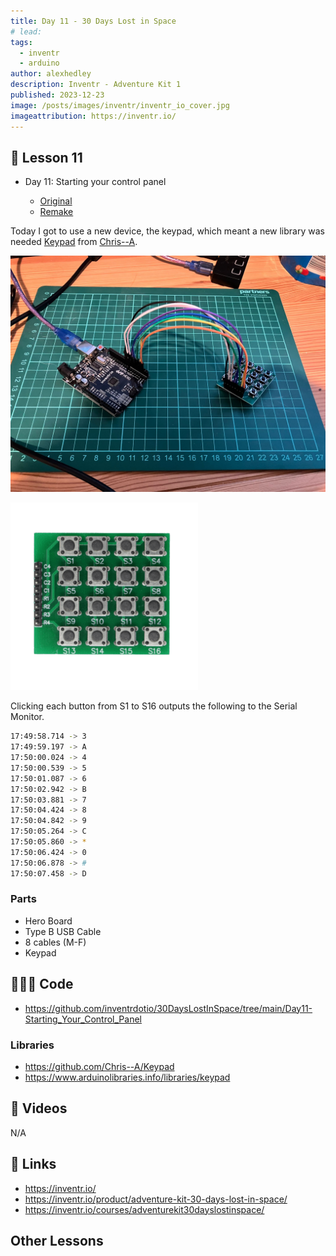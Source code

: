 ```yaml
---
title: Day 11 - 30 Days Lost in Space
# lead:
tags:
  - inventr
  - arduino
author: alexhedley
description: Inventr - Adventure Kit 1
published: 2023-12-23
image: /posts/images/inventr/inventr_io_cover.jpg
imageattribution: https://inventr.io/
---
```


<!-- # Day 11 - 30 Days Lost in Space - Inventr -->

## 🏫 Lesson 11

- Day 11: Starting your control panel

  - [Original](https://inventr.io/lessons/day-11/)
  - [Remake](https://inventr.io/lessons/day-11-2/)

Today I got to use a new device, the keypad, which meant a new library was needed [Keypad](https://github.com/Chris--A/Keypad) from [Chris--A](https://github.com/Chris--A/).

!["Day 11"](images/inventr/ak1/Day11.jpg "Day 11")

![Keypad](images/inventr/ak1/keypad.png "Keypad")

Clicking each button from S1 to S16 outputs the following to the Serial Monitor.

```bash
17:49:58.714 -> 3
17:49:59.197 -> A
17:50:00.024 -> 4
17:50:00.539 -> 5
17:50:01.087 -> 6
17:50:02.942 -> B
17:50:03.881 -> 7
17:50:04.424 -> 8
17:50:04.842 -> 9
17:50:05.264 -> C
17:50:05.860 -> *
17:50:06.424 -> 0
17:50:06.878 -> #
17:50:07.458 -> D
```

### Parts

- Hero Board
- Type B USB Cable
- 8 cables (M-F)
- Keypad

## 👩🏻‍💻 Code

- https://github.com/inventrdotio/30DaysLostInSpace/tree/main/Day11-Starting_Your_Control_Panel

### Libraries

- https://github.com/Chris--A/Keypad
- https://www.arduinolibraries.info/libraries/keypad

## 📼 Videos

N/A

## 🔗 Links

- https://inventr.io/
- https://inventr.io/product/adventure-kit-30-days-lost-in-space/
- https://inventr.io/courses/adventurekit30dayslostinspace/

## Other Lessons

<?# Markdown ?>
<?!^ "./../includes/posts/inventr-ak1.md" /?>
<?#/ Markdown ?>

